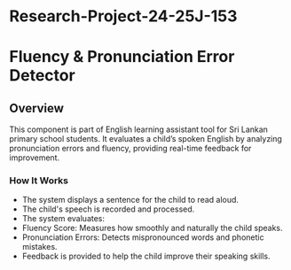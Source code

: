 # Research-Project-24-25J-153
# Fluency & Pronunciation Error Detector
## Overview
This component is part of English learning assistant tool for Sri Lankan primary school students. It evaluates a child’s spoken English by analyzing pronunciation errors and fluency, providing real-time feedback for improvement.

### How It Works
- The system displays a sentence for the child to read aloud.
- The child's speech is recorded and processed.
- The system evaluates:
- Fluency Score: Measures how smoothly and naturally the child speaks.
- Pronunciation Errors: Detects mispronounced words and phonetic mistakes.
- Feedback is provided to help the child improve their speaking skills.
